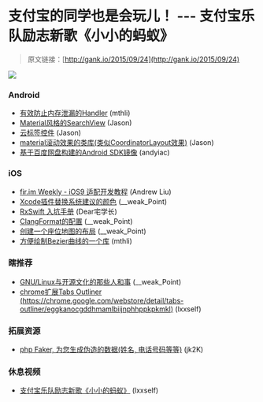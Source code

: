 # 支付宝的同学也是会玩儿！ --- 支付宝乐队励志新歌《小小的蚂蚁》

> 原文链接：[http://gank.io/2015/09/24](http://gank.io/2015/09/24)

![](http://ww4.sinaimg.cn/large/7a8aed7bjw1ewdab2qvtmj20qo0hsdkg.jpg)

### Android

* [有效防止内存泄漏的Handler](https://github.com/badoo/android) (mthli)
* [Material风格的SearchView](https://github.com/MiguelCatalan/MaterialSearchView) (Jason)
* [云标签控件](https://github.com/kaedea/Android) (Jason)
* [material滚动效果的类库(类似CoordinatorLayout效果)](https://github.com/satorufujiwara/material) (Jason)
* [基于百度网盘构建的Android SDK镜像](http://efe.baidu.com/blog/android) (andyiac)

### iOS

* [fir.im Weekly - iOS9 适配开发教程](http://www.jianshu.com/p/68646f40c19e) (Andrew Liu)
* [Xcode插件替换系统建议的颜色](https://github.com/jwaitzel/SuggestedColors/) (__weak_Point)
* [RxSwift 入坑手册](http://blog.callmewhy.com/2015/09/21/rxswift) (Dear宅学长)
* [ClangFormat的配置](http://codingtime.me/post/posts/leng) (__weak_Point)
* [创建一个座位地图的布局](https://github.com/richzertuche/ZSeatSelector) (__weak_Point)
* [方便绘制Bezier曲线的一个库](https://github.com/lvnyk/BezierString) (mthli)

### 瞎推荐

* [GNU/Linux与开源文化的那些人和事](http://www.jianshu.com/p/a6a594a00b5b) (__weak_Point)
* [chrome扩展Tabs Outliner (https://chrome.google.com/webstore/detail/tabs-outliner/eggkanocgddhmamlbiijnphhppkpkmkl)](https://www.youtube.com/watch?t=4&v=yMqao38jkY8) (lxxself)

### 拓展资源

* [php Faker, 为您生成伪造的数据(姓名, 电话号码等等)](https://github.com/fzaninotto/Faker) (jk2K)

### 休息视频

* [支付宝乐队励志新歌《小小的蚂蚁》](http://v.youku.com/v_show/id_XMTM0MTQyMzA2NA==.html) (lxxself)

